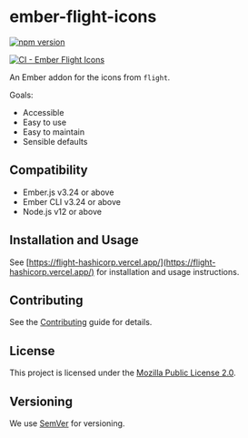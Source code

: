 # ember-flight-icons

[![npm version](https://badge.fury.io/js/%40hashicorp%2Fember-flight-icons.svg)](https://badge.fury.io/js/%40hashicorp%2Fember-flight-icons)

[![CI - Ember Flight Icons](https://github.com/hashicorp/design-system/actions/workflows/ci-ember-flight-icons.yml/badge.svg)](https://github.com/hashicorp/design-system/actions/workflows/ci-ember-flight-icons.yml)

An Ember addon for the icons from `flight`.

Goals:

* Accessible
* Easy to use
* Easy to maintain
* Sensible defaults

## Compatibility

* Ember.js v3.24 or above
* Ember CLI v3.24 or above
* Node.js v12 or above

## Installation and Usage

See [https://flight-hashicorp.vercel.app/](https://flight-hashicorp.vercel.app/) for installation and usage instructions.

## Contributing

See the [Contributing](CONTRIBUTING.md) guide for details.

## License

This project is licensed under the [Mozilla Public License 2.0](LICENSE.md).

## Versioning

We use [SemVer](http://semver.org/) for versioning.
